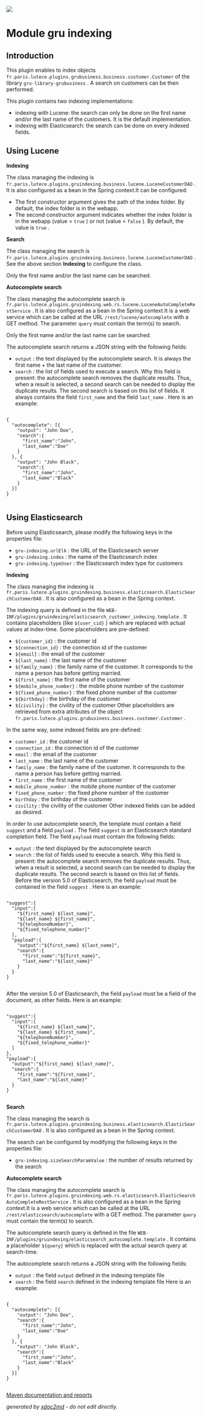 ![](http://dev.lutece.paris.fr/jenkins/buildStatus/icon?job=gru-plugin-gru-indexing-deploy)
# Module gru indexing

## Introduction

This plugin enables to index objects `fr.paris.lutece.plugins.grubusiness.business.customer.Customer` of the library `gru-library-grubusiness` . A search on customers can be then performed.

This plugin contains two indexing implementations:
 
* indexing with Lucene: the search can only be done on the first name and/or the last name of the customers. It is the default implementation.
* indexing with Elasticsearch: the search can be done on every indexed fields.


## Using Lucene

 **Indexing** 

The class managing the indexing is `fr.paris.lutece.plugins.gruindexing.business.lucene.LuceneCustomerDAO` . It is also configured as a bean in the Spring context.It can be configured:
 
* The first constructor argument gives the path of the index folder. By default, the index folder is in the webapp.
* The second constructor argument indicates whether the index folder is in the webapp (value = `true` ) or not (value = `false` ). By default, the value is `true` .


 **Search** 

The class managing the search is `fr.paris.lutece.plugins.gruindexing.business.lucene.LuceneCustomerDAO` . See the above section **Indexing** to configure the class.

Only the first name and/or the last name can be searched.

 **Autocomplete search** 

The class managing the autocomplete search is `fr.paris.lutece.plugins.gruindexing.web.rs.lucene.LuceneAutoCompleteRestService` . It is also configured as a bean in the Spring context.It is a web service which can be called at the URL `/rest/lucene/autocomplete` with a GET method. The parameter `query` must contain the term(s) to search.

Only the first name and/or the last name can be searched.

The autocomplete search returns a JSON string with the following fields:
 
*  `output` : the text displayed by the autocomplete search. It is always the first name + the last name of the customer.
*  `search` : the list of fields used to execute a search. Why this field is present: the autocomplete search removes the duplicate results. Thus, when a result is selected, a second search can be needed to display the duplicate results. The second search is based on this list of fields. It always contains the field `first_name` and the field `last_name` .
Here is an example:
```

{
  "autocomplete": [{
    "output": "John Doe",
    "search":{
      "first_name":"John",
      "last_name":"Doe"
    }
  }, {
    "output": "John Black",
    "search":{
      "first_name":"John",
      "last_name":"Black"
    }
  }]
}
                
```


## Using Elasticsearch

Before using Elasticsearch, please modify the following keys in the properties file:
 
*  `gru-indexing.urlElk` : the URL of the Elasticsearch server
*  `gru-indexing.index` : the name of the Elasticsearch index
*  `gru-indexing.typeUser` : the Elasticsearch index type for customers


 **Indexing** 

The class managing the indexing is `fr.paris.lutece.plugins.gruindexing.business.elasticsearch.ElasticSearchCustomerDAO` . It is also configured as a bean in the Spring context.

The indexing query is defined in the file `WEB-INF/plugins/gruindexing/elasticsearch_customer_indexing.template` . It contains placeholders (like `${user_cid}` ) which are replaced with actual values at index-time. Some placeholders are pre-defined:
 
*  `${customer_id}` : the customer id
*  `${connection_id}` : the connection id of the customer
*  `${email}` : the email of the customer
*  `${last_name}` : the last name of the customer
*  `${family_name}` : the family name of the customer. It corresponds to the name a person has before getting married.
*  `${first_name}` : the first name of the customer
*  `${mobile_phone_number}` : the mobile phone number of the customer
*  `${fixed_phone_number}` : the fixed phone number of the customer
*  `${birthday}` : the birthday of the customer
*  `${civility}` : the civility of the customer
Other placeholders are retrieved from extra attributes of the object `fr.paris.lutece.plugins.grubusiness.business.customer.Customer` .

In the same way, some indexed fields are pre-defined:
 
*  `customer_id` : the customer id
*  `connection_id` : the connection id of the customer
*  `email` : the email of the customer
*  `last_name` : the last name of the customer
*  `family_name` : the family name of the customer. It corresponds to the name a person has before getting married.
*  `first_name` : the first name of the customer
*  `mobile_phone_number` : the mobile phone number of the customer
*  `fixed_phone_number` : the fixed phone number of the customer
*  `birthday` : the birthday of the customer
*  `civility` : the civility of the customer
Other indexed fields can be added as desired.

In order to use autocomplete search, the template must contain a field `suggest` and a field `payload` . The field `suggest` is an Elasticsearch standard completion field. The field `payload` must contain the following fields:
 
*  `output` : the text displayed by the autocomplete search
*  `search` : the list of fields used to execute a search. Why this field is present: the autocomplete search removes the duplicate results. Thus, when a result is selected, a second search can be needed to display the duplicate results. The second search is based on this list of fields.
Before the version 5.0 of Elasticsearch, the field `payload` must be contained in the field `suggest` . Here is an example:
```

"suggest":{
  "input":[
    "${first_name} ${last_name}",
    "${last_name} ${first_name}",
    "${telephoneNumber}",
    "${fixed_telephone_number}"
  ],
  "payload":{
    "output":"${first_name} ${last_name}",
    "search":{
      "first_name":"${first_name}",
      "last_name":"${last_name}"
    }
  }
}
                
```
After the version 5.0 of Elasticsearch, the field `payload` must be a field of the document, as other fields. Here is an example:
```

"suggest":{
  "input":[
    "${first_name} ${last_name}",
    "${last_name} ${first_name}",
    "${telephoneNumber}",
    "${fixed_telephone_number}"
  ]
},
"payload":{
  "output":"${first_name} ${last_name}",
  "search":{
    "first_name":"${first_name}",
    "last_name":"${last_name}"
  }
}
                
```


 **Search** 

The class managing the search is `fr.paris.lutece.plugins.gruindexing.business.elasticsearch.ElasticSearchCustomerDAO` . It is also configured as a bean in the Spring context.

The search can be configured by modifying the following keys in the properties file:
 
*  `gru-indexing.sizeSearchParamValue` : the number of results returned by the search


 **Autocomplete search** 

The class managing the autocomplete search is `fr.paris.lutece.plugins.gruindexing.web.rs.elasticsearch.ElasticSearchAutoCompleteRestService` . It is also configured as a bean in the Spring context.It is a web service which can be called at the URL `/rest/elasticsearch/autocomplete` with a GET method. The parameter `query` must contain the term(s) to search.

The autocomplete search query is defined in the file `WEB-INF/plugins/gruindexing/elasticsearch_autocomplete.template` . It contains a placeholder `${query}` which is replaced with the actual search query at search-time.

The autocomplete search returns a JSON string with the following fields:
 
*  `output` : the field `output` defined in the indexing template file
*  `search` : the field `search` defined in the indexing template file
Here is an example:
```

{
  "autocomplete": [{
    "output": "John Doe",
    "search":{
      "first_name":"John",
      "last_name":"Doe"
    }
  }, {
    "output": "John Black",
    "search":{
      "first_name":"John",
      "last_name":"Black"
    }
  }]
}
                
```



[Maven documentation and reports](http://dev.lutece.paris.fr/plugins/plugin-gru-indexing/)



 *generated by [xdoc2md](https://github.com/lutece-platform/tools-maven-xdoc2md-plugin) - do not edit directly.*